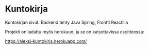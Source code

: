 # Kuntokirja
Kuntokirjan sivut. Backend tehty Java Spring, Frontti Reactilla

Projekti on ladattu myös herokuun, ja se on katsottavissa osoitteessa: 

https://aleksi-kuntokirja.herokuapp.com/
